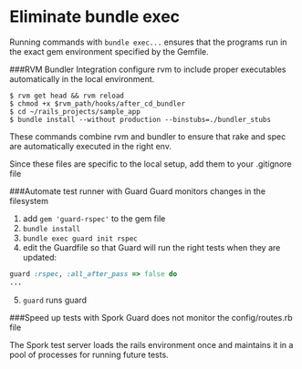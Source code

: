 # Eliminate bundle exec

Running commands with `bundle exec...` ensures that the programs run in the exact gem environment specified by the Gemfile.

###RVM Bundler Integration
configure rvm to include proper executables automatically in the local environment.

```
$ rvm get head && rvm reload
$ chmod +x $rvm_path/hooks/after_cd_bundler
$ cd ~/rails_projects/sample_app
$ bundle install --without production --binstubs=./bundler_stubs
```
These commands combine rvm and bundler to ensure that rake and spec are automatically executed in the right env.

Since these files are specific to the local setup, add them to your .gitignore file

###Automate test runner with Guard
Guard monitors changes in the filesystem

1. add `gem 'guard-rspec'` to the gem file
2. `bundle install`
3. `bundle exec guard init rspec`
4. edit the Guardfile so that Guard will run the right tests when they are updated:
```ruby
guard :rspec, :all_after_pass => false do
...
```
5. `guard` runs guard

###Speed up tests with Spork
Guard does not monitor the config/routes.rb file

The Spork test server loads the rails environment once and maintains it in a pool of processes for running future tests.


